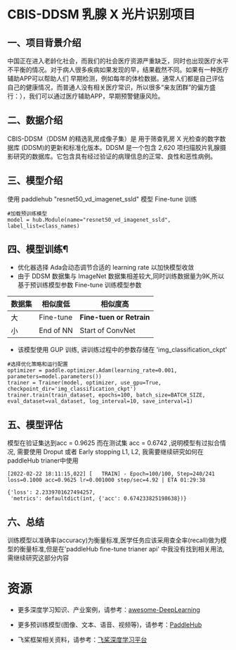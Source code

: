 # CBIS-DDSM 乳腺 X 光片识别项目

## 一、项目背景介绍

中国正在进入老龄化社会，而我们的社会医疗资源严重缺乏，同时也出现医疗水平不平衡的情况。对于病人很多疾病如果发现的早，结果截然不同。如果有一种医疗辅助APP可以帮助人们 早期检测，例如每年的体检数据。通常人们都是自己评估自己的健康情况，而普通人没有相关医疗常识，所以很多“亲友团群”的偏方盛行：），我们可以通过医疗辅助APP，早期预警健康风险。

## 二、数据介绍

CBIS-DDSM（DDSM 的精选乳房成像子集）是 用于筛查乳房 X 光检查的数字数据库 (DDSM)的更新和标准化版本。DDSM 是一个包含 2,620 项扫描胶片乳腺摄影研究的数据库。它包含具有经过验证的病理信息的正常、良性和恶性病例。

## 三、模型介绍

使用 paddlehub "resnet50_vd_imagenet_ssld" 模型 Fine-tune 训练

```
#加载预训练模型
model = hub.Module(name="resnet50_vd_imagenet_ssld", label_list=class_names)
```

## 四、模型训练¶

- 优化器选择 Ada会动态调节合适的 learning rate 以加快模型收敛
- 由于 DDSM 数据集与 ImageNet 数据集相差较大,同时训练数据量为9K,所以基于预训练模型参数 Fine-tune 训练模型参数

 |数据集|相似度低|相似度高|
 |---------|--------|--------|
 |大|Fine-tune| **Fine-tuen or Retrain**|
 |小| End of NN| Start of ConvNet|

- 该模型使用 GUP 训练, 讲训练过程中的参数存储在 'img_classification_ckpt'

```
#选择优化策略和运行配置
optimizer = paddle.optimizer.Adam(learning_rate=0.001, parameters=model.parameters())
trainer = Trainer(model, optimizer, use_gpu=True, checkpoint_dir='img_classification_ckpt')
trainer.train(train_dataset, epochs=100, batch_size=BATCH_SIZE, eval_dataset=val_dataset, log_interval=10, save_interval=1)
```

## 五、模型评估

模型在验证集达到acc = 0.9625 而在测试集 acc = 0.6742 ,说明模型有过拟合情况, 需要使用 Droput 或者 Early stopping L1, L2, 我需要继续研究如何在 paddleHub trianer中使用

```
[2022-02-22 18:11:15,022] [   TRAIN] - Epoch=100/100, Step=240/241 loss=0.1000 acc=0.9625 lr=0.001000 step/sec=4.92 | ETA 01:29:38

{'loss': 2.2339701627494257,
 'metrics': defaultdict(int, {'acc': 0.674233825198638})}
```

## 六、总结

训练模型以准确率(accuracy)为衡量标准,医学任务应该采用查全率(recall)做为模型的衡量标准,但是在'paddleHub fine-tune trianer api' 中我没有找到相关用法,需继续研究这部分内容

# **资源**

- 更多深度学习知识、产业案例，请参考：[awesome-DeepLearning](https://github.com/paddlepaddle/awesome-DeepLearning)

- 更多预训练模型(图像、文本、语音、视频等)，请参考：[PaddleHub](https://github.com/PaddlePaddle/PaddleHub)

- 飞桨框架相关资料，请参考：[飞桨深度学习平台](https://www.paddlepaddle.org.cn/?fr=paddleEdu_aistudio)
